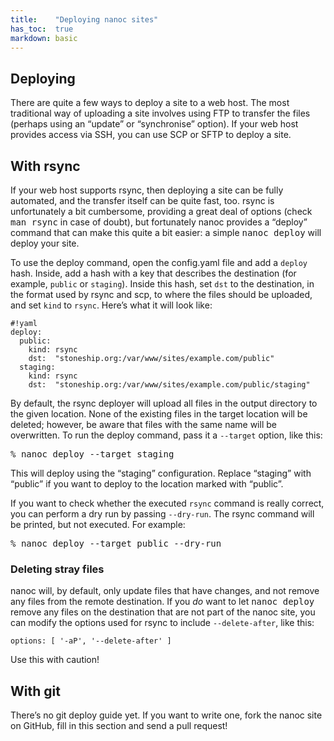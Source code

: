 ```yaml
---
title:    "Deploying nanoc sites"
has_toc:  true
markdown: basic
---
```


Deploying
---------

There are quite a few ways to deploy a site to a web host. The most traditional way of uploading a site involves using FTP to transfer the files (perhaps using an “update” or “synchronise” option). If your web host provides access via SSH, you can use SCP or SFTP to deploy a site.

With rsync
----------

If your web host supports rsync, then deploying a site can be fully automated, and the transfer itself can be quite fast, too. rsync is unfortunately a bit cumbersome, providing a great deal of options (check <kbd>man rsync</kbd> in case of doubt), but fortunately nanoc provides a “deploy” command that can make this quite a bit easier: a simple <kbd>nanoc deploy</kbd> will deploy your site.

To use the deploy command, open the config.yaml file and add a `deploy` hash. Inside, add a hash with a key that describes the destination (for example, `public` or `staging`). Inside this hash, set `dst` to the destination, in the format used by rsync and scp, to where the files should be uploaded, and set `kind` to `rsync`. Here’s what it will look like:

	#!yaml
	deploy:
	  public:
	    kind: rsync
	    dst:  "stoneship.org:/var/www/sites/example.com/public"
	  staging:
	    kind: rsync
	    dst:  "stoneship.org:/var/www/sites/example.com/public/staging"

By default, the rsync deployer will upload all files in the output directory to the given location. None of the existing files in the target location will be deleted; however, be aware that files with the same name will be overwritten. To run the deploy command, pass it a `--target` option, like this:

<pre title="Deploying"><span class="prompt">%</span> <kbd>nanoc deploy --target staging</kbd></pre>

This will deploy using the “staging” configuration. Replace “staging” with “public” if you want to deploy to the location marked with “public”.

If you want to check whether the executed `rsync` command is really correct, you can perform a dry run by passing `--dry-run`. The rsync command will be printed, but not executed. For example:

<pre title="Performing a dry run"><span class="prompt">%</span> <kbd>nanoc deploy --target public --dry-run</kbd></pre>

### Deleting stray files

nanoc will, by default, only update files that have changes, and not remove any files from the remote destination. If you _do_ want to let <kbd>nanoc deploy</kbd> remove any files on the destination that are not part of the nanoc site, you can modify the options used for rsync to include `--delete-after`, like this:

<pre title="Custom rsync options in the deployment configuration"><code class="language-yaml">options: [ '-aP', '--delete-after' ]</code></pre>

Use this with caution!

With git
--------

There’s no git deploy guide yet. If you want to write one, fork the nanoc site on GitHub, fill in this section and send a pull request!
